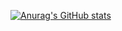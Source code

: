 [![Anurag's GitHub stats](https://github-readme-stats.vercel.app/api?username=adynt8&theme=dracula)](https://github.com/anuraghazra/github-readme-stats)
